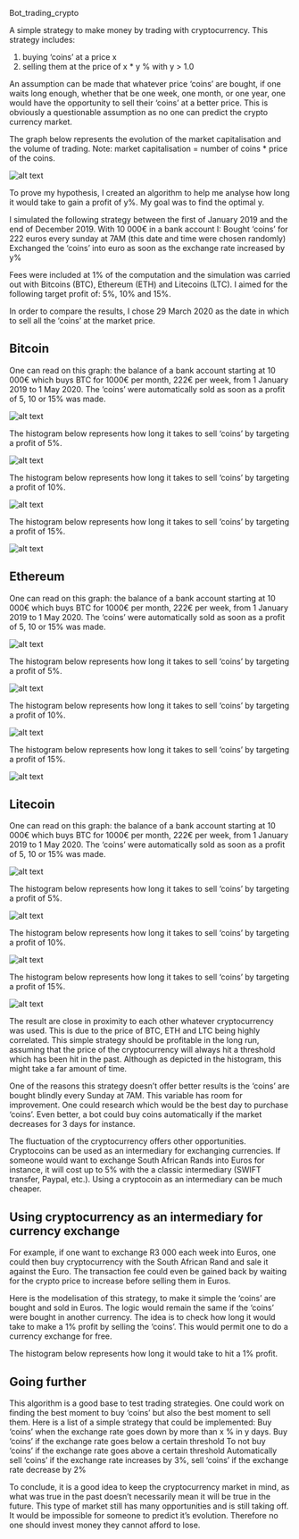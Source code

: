 Bot_trading_crypto


A simple strategy to make money by trading with cryptocurrency. This strategy includes:
1) buying ‘coins’ at a price x
2) selling them at the price of x * y % with y > 1.0

An assumption can be made that whatever price ‘coins’ are bought, if one waits long enough, whether that be one week, one month, or one year, one would have the opportunity to sell their ‘coins’ at a better price. This is obviously a questionable assumption as no one can predict the crypto currency market.

The graph below represents the evolution of the market capitalisation and the volume of trading. Note: market capitalisation = number of coins * price of the coins.

![alt text](https://github.com/henri45/crypto_bot/blob/master/screenshot/market_capitalisation.png)

To prove my hypothesis, I created an algorithm to help me analyse how long it would take to gain a profit of y%. My goal was to find the optimal y. 

I simulated the following strategy between the first of January 2019 and the end of December 2019. With 10 000€ in a bank account I:
Bought ‘coins’ for 222 euros every sunday at 7AM (this date and time were chosen randomly)
Exchanged the ‘coins’ into euro as soon as the exchange rate increased by y%

Fees were included at 1% of the computation and the simulation was carried out with Bitcoins (BTC), Ethereum (ETH) and Litecoins (LTC). I aimed for the following target profit of: 5%, 10% and 15%.

In order to compare the results, I chose 29 March 2020 as the date in which to sell all the ‘coins’ at the market price. 

## Bitcoin

One can read on this graph: the balance of a bank account starting at 10 000€ which buys BTC for 1000€ per month, 222€ per week, from 1 January 2019 to 1 May 2020. The ‘coins’ were automatically sold as soon as a profit of 5, 10 or 15% was made. 

![alt text](https://github.com/henri45/crypto_bot/blob/master/screenshot/plot_strategies_btc.png)

The histogram below represents how long it takes to sell ‘coins’ by targeting a profit of 5%. 

![alt text](https://github.com/henri45/crypto_bot/blob/master/screenshot/hist_days_btc_5.png)

The histogram below represents how long it takes to sell ‘coins’ by targeting a profit of 10%.

![alt text](https://github.com/henri45/crypto_bot/blob/master/screenshot/hist_days_btc_10.png)

The histogram below represents how long it takes to sell ‘coins’ by targeting a profit of 15%.

![alt text](https://github.com/henri45/crypto_bot/blob/master/screenshot/hist_days_btc_15.png)

## Ethereum

One can read on this graph: the balance of a bank account starting at 10 000€ which buys BTC for 1000€ per month, 222€ per week, from 1 January 2019 to 1 May 2020. The ‘coins’ were automatically sold as soon as a profit of 5, 10 or 15% was made. 

![alt text](https://github.com/henri45/crypto_bot/blob/master/screenshot/plot_strategies_eth.png)

The histogram below represents how long it takes to sell ‘coins’ by targeting a profit of 5%. 

![alt text](https://github.com/henri45/crypto_bot/blob/master/screenshot/hist_days_eth_5.png)

The histogram below represents how long it takes to sell ‘coins’ by targeting a profit of 10%.

![alt text](https://github.com/henri45/crypto_bot/blob/master/screenshot/hist_days_eth_10.png)

The histogram below represents how long it takes to sell ‘coins’ by targeting a profit of 15%.

![alt text](https://github.com/henri45/crypto_bot/blob/master/screenshot/hist_days_eth_15.png)

## Litecoin

One can read on this graph: the balance of a bank account starting at 10 000€ which buys BTC for 1000€ per month, 222€ per week, from 1 January 2019 to 1 May 2020. The ‘coins’ were automatically sold as soon as a profit of 5, 10 or 15% was made. 

![alt text](https://github.com/henri45/crypto_bot/blob/master/screenshot/plot_strategies_ltc.png)

The histogram below represents how long it takes to sell ‘coins’ by targeting a profit of 5%. 

![alt text](https://github.com/henri45/crypto_bot/blob/master/screenshot/hist_days_ltc_5.png)

The histogram below represents how long it takes to sell ‘coins’ by targeting a profit of 10%.

![alt text](https://github.com/henri45/crypto_bot/blob/master/screenshot/hist_days_ltc_10.png)

The histogram below represents how long it takes to sell ‘coins’ by targeting a profit of 15%.

![alt text](https://github.com/henri45/crypto_bot/blob/master/screenshot/hist_days_ltc_15.png)

The result are close in proximity to each other whatever cryptocurrency was used. This is due to the price of BTC, ETH and LTC being highly correlated. This simple strategy should be profitable in the long run, assuming that the price of the cryptocurrency will always hit a threshold which has been hit in the past. Although as depicted in the histogram, this might take a far amount of time.

One of the reasons this strategy doesn’t offer better results is the ‘coins’ are bought blindly every Sunday at 7AM. This variable has room for improvement. One could research which would be the best day to purchase ‘coins’. Even better, a bot could buy coins automatically if the market decreases for 3 days for instance. 

The fluctuation of the cryptocurrency offers other opportunities. Cryptocoins can be used as an intermediary for exchanging currencies. If someone would want to exchange South African Rands into Euros for instance, it will cost up to 5% with the a classic intermediary (SWIFT transfer, Paypal, etc.). Using a cryptocoin as an intermediary can be much cheaper.

## Using cryptocurrency as an intermediary for currency exchange

For example, if one want to exchange R3 000 each week into Euros, one could then buy cryptocurrency with the South African Rand and sale it against the Euro. The transaction fee could even be gained back by waiting for the crypto price to increase before selling them in Euros.

Here is the modelisation of this strategy, to make it simple the ‘coins’ are bought and sold in Euros. The logic would remain the same if the ‘coins’ were bought in another currency. The idea is to check how long it would take to make a 1% profit by selling the ‘coins’. This would permit one to do a currency exchange for free.

The histogram below represents how long it would take to hit a 1% profit. 

## Going further

This algorithm is a good base to test trading strategies. One could work on finding the best moment to buy ‘coins’ but also the best moment to sell them. Here is a list of a simple strategy that could be implemented:
Buy ‘coins’ when the exchange rate goes down by more than x % in y days.
Buy ‘coins’ if the exchange rate goes below a certain threshold 
To not buy ‘coins’ if the exchange rate goes above a certain threshold
Automatically sell ‘coins’ if the exchange rate increases by 3%, sell ‘coins’ if the exchange rate decrease by 2%

To conclude, it is a good idea to keep the cryptocurrency market in mind, as what was true in the past doesn’t necessarily mean it will be true in the future. This type of market still has many opportunities and is still taking off. It would be impossible for someone to predict it’s evolution. Therefore no one should invest money they cannot afford to lose. 
